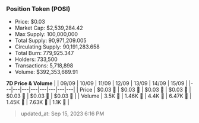 
  ### Position Token (POSI)
  - Price: $0.03
  - Market Cap: $2,539,284.42
  - Max Supply: 100,000,000
  - Total Supply: 90,971,209.005
  - Circulating Supply: 90,191,283.658
  - Total Burn: 779,925.347
  - Holders: 733,500
  - Transactions: 5,718,898
  - Volume: $392,353,689.91

  **7D Price & Volume**
  | | 09&#x2F;09 | 10&#x2F;09 | 11&#x2F;09 | 12&#x2F;09 | 13&#x2F;09 | 14&#x2F;09 | 15&#x2F;09 |
  |---|---|---|---|---|---|---|---|
  | Price | $0.03 🚀 | $0.03 🔻 | $0.03 🚀 | $0.03 🚀 | $0.03 🚀 | $0.03 🚀 | $0.03 🚀 |
  | Volume | 3.5K 🚀 | 1.46K 🔻 | 4.4K 🚀 | 6.47K 🚀 | 1.45K 🔻 | 7.63K 🚀 | 1.1K 🔻 |

  > updated_at: Sep 15, 2023 6:16 PM
